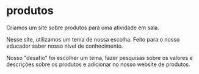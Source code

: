 # produtos
Criamos um site sobre produtos para uma atividade em sala.

Nesse site, utilizamos um tema de nossa escolha. Feito para o nosso educador saber nosso nível de conhecimento. 

Nosso "desafio" foi escolher um tema, fazer pesquisas sobre os valores e descrições sobre os produtos e adicionar no nosso website de produtos.
